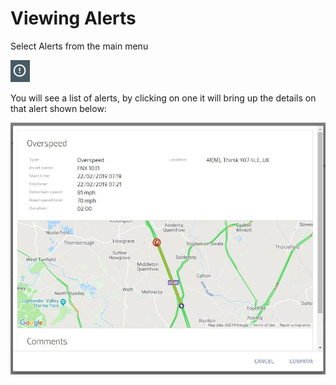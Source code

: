 # Viewing Alerts

Select Alerts from the main menu

![Alert Icon](img/alert-icon.jpg)

You will see a list of alerts, by clicking on one it will bring up the details on that alert shown below:

![Speeding ](img/speeding-event.jpg)
<!--stackedit_data:
eyJoaXN0b3J5IjpbMjA0NjkxNzk2NSwtMTc5ODcyODA2M119
-->